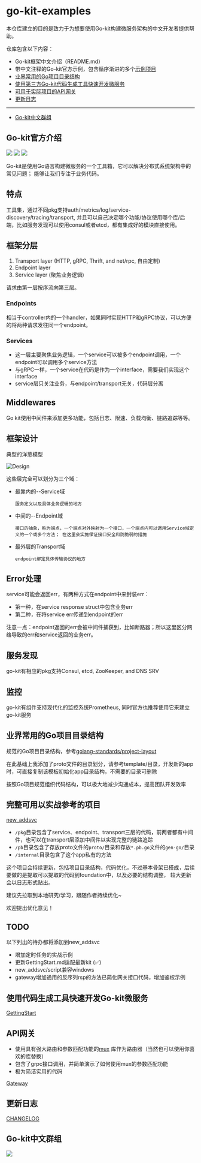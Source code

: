 # go-kit-examples
本仓库建立的目的是致力于为想要使用Go-kit构建微服务架构的中文开发者提供帮助。

仓库包含以下内容：
-   Go-kit框架中文介绍（README.md）
-   带中文注释的Go-kit官方示例，包含循序渐进的多个[示例项目](https://github.com/chaseSpace/go-kit-examples/tree/master/new-to-gokit)
-   [业界常用的Go项目目录结构](#业界常用的Go项目目录结构)
-   [使用第三方Go-kit代码生成工具快速开发微服务](#使用代码生成工具快速开发Go-kit微服务)
-   [可用于实际项目的API网关](#API网关)
-   [更新日志](#更新日志)
___
-   [Go-kit中文群组](#go-kit中文群组)

## Go-kit官方介绍
[![](https://img.shields.io/static/v1?label=Github&message=go-kit&color=important)](https://github.com/go-kit/kit)
![](https://badgen.net/github/stars/go-kit/kit)
![](https://badgen.net/github/release/go-kit/kit)

Go-kit是使用Go语言构建微服务的一个工具箱，它可以解决分布式系统架构中的常见问题；
能够让我们专注于业务代码。

## 特点

工具集，通过不同pkg支持auth/metrics/log/service-discovery/tracing/transport, 
并且可以自己决定哪个功能/协议使用哪个库/后端，比如服务发现可以使用consul或者etcd，都有集成好的模块直接使用。

## 框架分层

 1. Transport layer (HTTP, gRPC, Thrift, and net/rpc, 自由定制)
 2. Endpoint layer
 3. Service layer (聚焦业务逻辑)

请求由第一层按序流向第三层。 

### Endpoints

   相当于controller内的一个handler，如果同时实现HTTP和gRPC协议，可以方便的将两种请求发往同一个endpoint。

### Services

  - 这一层主要聚焦业务逻辑，一个service可以被多个endpoint调用，一个endpoint可以调用多个service方法
  - 与gRPC一样，一个service在代码是作为一个interface，需要我们实现这个interface
  - service层只关注业务，与endpoint/transport无关，代码层分离
  
## Middlewares
 
 Go kit使用中间件来添加更多功能，包括日志、限速、负载均衡、链路追踪等等。
 
## 框架设计
典型的洋葱模型

![Design](https://gokit.io/faq/onion.png)

这些层完全可以划分为三个域：

-   最靠内的--Service域

    `服务定义以及具体业务逻辑的地方`
-   中间的--Endpoint域

    `接口的抽象，称为端点，一个端点对外映射为一个接口，一个端点内可以调用Service域定义的一个或多个方法；
    在这里会实施保证接口安全和防脆弱的措施
    `
-  最外层的Transport域

    `endpoint绑定具体传输协议的地方`
    
## Error处理

service可能会返回err，有两种方式在endpoint中来封装err：

-  第一种，在service response struct中包含业务err
-  第二种，在将service err传递到endpoint的err

注意一点：endpoint返回的err会被中间件捕获到，比如断路器；所以这里区分网络导致的err和service返回的业务err。


## 服务发现

go-kit有相应的pkg支持Consul, etcd, ZooKeeper, and DNS SRV

## 监控

go-kit有组件支持现代化的监控系统Prometheus, 同时官方也推荐使用它来建立go-kit服务

## 业界常用的Go项目目录结构

规范的Go项目目录结构，参考[golang-standards/project-layout](https://github.com/golang-standards/project-layout/blob/master/README_zh.md)

在此基础上我添加了proto文件的目录划分，请参考template/目录，开发新的app时，可直接复制该模板初始化app目录结构，不需要的目录可删除

按照Go项目规范组织代码结构，可以极大地减少沟通成本，提高团队开发效率

## 完整可用以实战参考的项目

[new_addsvc](https://github.com/chaseSpace/go-kit-examples/tree/master/demo_project/new_addsvc)

- `/pkg`目录包含了service、endpoint、transport三层的代码，前两者都有中间件，也可以在transport层添加中间件以实现完整的链路追踪
- `/pb`目录包含了存放proto文件的`proto/`目录和存放`*.pb.go`文件的`gen-go/`目录
- `/internal`目录包含了这个app私有的方法

这个项目会持续更新，包括项目目录结构，代码优化，不过基本骨架已搭成，后续要做的是提取可以提取的代码到foundation中，以及必要的结构调整，
较大更新会以日志形式贴出。

建议先拉取到本地研究/学习，跟随作者持续优化~

欢迎提出优化意见！ 

## TODO

以下列出的待办都将添加到new_addsvc

-   增加定时任务的实战示例
-   更新GettingStart.md适配最新kit (:white_check_mark:)
-   new_addsvc/script兼容windows
-   gateway增加通用的反序列rsp的方法已简化网关接口代码，增加鉴权示例

## 使用代码生成工具快速开发Go-kit微服务

[GettingStart](https://github.com/chaseSpace/go-kit-examples/blob/master/GettingStart.md)

## API网关

- 使用具有强大路由和参数匹配功能的[mux](https://github.com/gorilla/mux) 库作为路由器（当然也可以使用你喜欢的库替换）
- 包含了grpc接口调用，并简单演示了如何使用mux的参数匹配功能
- 极为简洁实用的代码

[Gateway](https://github.com/chaseSpace/go-kit-examples/tree/master/demo_project/gateway) 

## 更新日志

[CHANGELOG][CHANGELOG]

[CHANGELOG]:https://github.com/chaseSpace/go-kit-examples/blob/master/CHANGELOG.md

## Go-kit中文群组

![](https://github.com/chaseSpace/go-kit-examples/blob/master/wx_group.jpg)